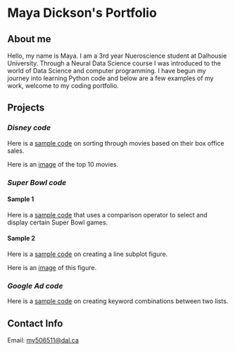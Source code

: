 # Maya Dickson's Portfolio

## About me
Hello, my name is Maya. I am a 3rd year Nueroscience student at Dalhousie University. Through a Neural Data Science course I was introduced to the world of Data Science and computer programming. I have begun my journey into learning Python code and below are a few examples of my work, welcome to my coding portfolio.

## Projects
### *Disney code*

Here is a [sample code](DisneyCode.md) on sorting through movies based on their box office sales.

Here is an [image](B1BC35A8-5225-4B03-9421-04E3804811B1.jpeg) of the top 10 movies.

### *Super Bowl code*

#### Sample 1

Here is a [sample code](SB2.md) that uses a comparison operator to select and display certain Super Bowl games.

#### Sample 2

Here is a [sample code](SB_code.md) on creating a line subplot figure.

Here is an [image](42B11AD1-4A12-43D4-B500-C2206E5431CC.jpeg) of this figure.

### *Google Ad code*

Here is a [sample code](Code3.md) on creating keyword combinations between two lists.

## Contact Info
Email:
[my506511@dal.ca](mailto:my506511@dal.ca)
